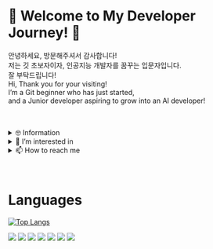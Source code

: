 # 🌱 Welcome to My Developer Journey! 🌱

안녕하세요, 방문해주셔서 감사합니다! <br/>
저는 깃 초보자이자, 인공지능 개발자를 꿈꾸는 입문자입니다. <br/>
잘 부탁드립니다! <br/>
Hi, Thank you for your visiting! <br/>
I’m a Git beginner who has just started, <br/>
and a Junior developer aspiring to grow into an AI developer! <br/>
<br><br>

<details>
  <summary>
  🤓 Information
</summary>
  
  - 🎓 Bachelor of Software Engineering, Sejong University 2021.03~2026.02
</details>

<details>
<summary>
  👀 I’m interested in
</summary>
  
  - 💕 language⠀⠀:⠀C/C++, C#, Python
  - ✨ field⠀⠀⠀⠀⠀:⠀AI/ML, IoT/Embedded, Computer Graphics, Game Programming
  - ✍️ studying⠀⠀:⠀Algorithm, Computer Graphics
</details>
<details>
<summary>
  📫 How to reach me
</summary>

  - ✉️ email⠀⠀⠀⠀:⠀kkyanwoo@gmail.com
  - 🌱 Linkedin⠀⠀:⠀https://www.linkedin.com/in/yanwoo-kim-395b80309/
  - 🎮 steam⠀⠀⠀⠀:⠀niar / 1209408742
</details>

⠀

# Languages
[![Top Langs](https://github-readme-stats.vercel.app/api/top-langs/?username=yanwoo8)](https://github.com/anuraghazra/github-readme-stats)
<div align=left>
  <img src="https://img.shields.io/badge/c-A8B9CC?style=for-the-badge&logo=c&logoColor=white">
  <img src="https://img.shields.io/badge/c++-00599C?style=for-the-badge&logo=c%2B%2B&logoColor=white">
  <img src="https://img.shields.io/badge/python-3776AB?style=for-the-badge&logo=python&logoColor=white">
  <img src="https://img.shields.io/badge/mysql-4479A1?style=for-the-badge&logo=mysql&logoColor=white"> 
  <img src="https://img.shields.io/badge/mariaDB-003545?style=for-the-badge&logo=mariaDB&logoColor=white">
  <img src="https://img.shields.io/badge/github-181717?style=for-the-badge&logo=github&logoColor=white">
  <img src="https://img.shields.io/badge/git-F05032?style=for-the-badge&logo=git&logoColor=white">
